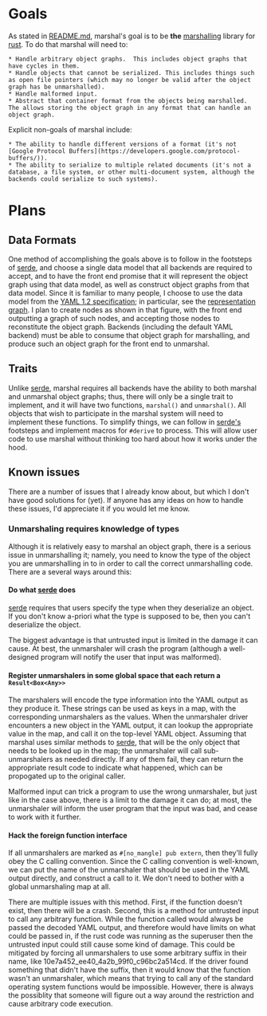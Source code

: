 # Goals

As stated in [README.md](../README.md), marshal's goal is to be **the**
[marshalling](https://en.wikipedia.org/wiki/Marshalling_(computer_science))
library for [rust](https://www.rust-lang.org).  To do that marshal will need to:

    * Handle arbitrary object graphs.  This includes object graphs that have cycles in them.
    * Handle objects that cannot be serialized. This includes things such as open file pointers (which may no longer be valid after the object graph has be unmarshalled). 
    * Handle malformed input.
    * Abstract that container format from the objects being marshalled.  The allows storing the object graph in any format that can handle an object graph.

Explicit non-goals of marshal include:

    * The ability to handle different versions of a format (it's not [Google Protocol Buffers](https://developers.google.com/protocol-buffers/)). 
    * The ability to serialize to multiple related documents (it's not a database, a file system, or other multi-document system, although the backends could serialize to such systems).

# Plans

## Data Formats

One method of accomplishing the goals above is to follow in the footsteps of
[serde](https://serde.rs/), and choose a single data model that all backends are
required to accept, and to have the front end promise that it will represent the
object graph using that data model, as well as construct object graphs from that
data model. Since it is familiar to many people, I choose to use the data model
from the [YAML 1.2 specification](http://www.yaml.org/spec/1.2/spec.html); in
particular, see the [representation
graph](http://www.yaml.org/spec/1.2/spec.html#id2763754).  I plan to create
nodes as shown in that figure, with the front end outputting a graph of such
nodes, and  accepting those nodes to reconstitute the object graph.  Backends
(including the default YAML backend) must be able to consume that object graph
for marshalling, and produce such an object graph for the front end to
unmarshal.

## Traits

Unlike [serde](https://serde.rs/), marshal requires all backends have the
ability to both marshal and unmarshal object graphs; thus, there will only be a
single trait to implement, and it will have two functions, `marshal()` and
`unmarshal()`.  All objects that wish to participate in the marshal system will
need to implement these functions.  To simplify things, we can follow in
[serde's](https://serde.rs/) footsteps and implement macros for `#derive` to
process.  This will allow user code to use marshal without thinking too hard
about how it works under the hood.

## Known issues

There are a number of issues that I already know about, but which I don't have
good solutions for (yet).  If anyone has any ideas on how to handle these
issues, I'd appreciate it if you would let me know.

### Unmarshaling requires knowledge of types

Although it is relatively easy to marshal an object graph, there is a serious
issue in unmarshalling it; namely, you need to know the type of the object you
are unmarshalling in to in order to call the correct unmarshalling code.  There
are a several ways around this:

#### Do what [serde](https://serde.rs/) does

[serde](https://serde.rs/) requires that users specify the type when they
deserialize an object.  If you don't know a-priori what the type is supposed to
be, then you can't deserialize the object.

The biggest advantage is that untrusted input is limited in the damage it can
cause.  At best, the unmarshaler will crash the program (although a  well-
designed program will notify the user that input was malformed).

#### Register unmarshalers in some global space that each return a `Result<Box<Any>>` 

The marshalers will encode the type information into the YAML output as they
produce it.  These strings can be used as keys in a map, with the corresponding
unmarshalers as the values.  When the unmarshaler driver encounters a new object
in the YAML output, it can lookup the appropriate value in the map, and call it
on the top-level YAML object.  Assuming that marshal uses similar methods to
[serde](https://serde.rs/), that will be the only object that needs to be looked
up in the map; the unmarshaler will call sub-unmarshalers as needed directly. If
any of them fail, they can return the appropriate result code to indicate what
happened, which can be propogated up to the original caller.

Malformed input can trick a program to use the wrong unmarshaler, but just like
in the case above, there is a limit to the damage it can do; at most, the
unmarshaler will inform the user program that the input was bad, and cease to
work with it further.

#### Hack the foreign function interface

If all unmarshalers are marked as `#[no_mangle] pub extern`, then they'll fully
obey the C calling convention.  Since the C calling convention is well-known,
we can put the name of the unmarshaler that should be used in the YAML output
directly, and construct a call to it.  We don't need to bother with a global
unmarshaling map at all.

There are multiple issues with this method.  First, if the function doesn't
exist, then there will be a crash.  Second, this is a method for untrusted input
to call any arbitrary function.  While the function called would always be
passed the decoded YAML output, and therefore would have limits on what could be
passed  in, if the rust code was running as the superuser then the untrusted
input could still cause some kind of damage.  This could be mitigated by forcing
all unmarshalers to use some arbitrary suffix in their name, like 
10e7a452_ee40_4a2b_99f0_c96bc2a514cd.  If the driver found something that didn't
have the suffix, then it would know that the function wasn't an unmarshaler, 
which means that trying to call any of the standard operating system functions
would be impossible.  However, there is always the possiblity that someone will
figure out a way around the restriction and cause arbitrary code execution.


